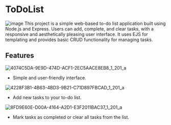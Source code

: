 # ToDoList

![image](https://github.com/Mohamed-Fiyaz/ToDoList/assets/124451741/328ec577-23b1-4c0c-9d0d-8630301089bf)
This project is a simple web-based to-do list application built using Node.js and Express. Users can add, complete, and clear tasks, with a responsive and aesthetically pleasing user interface. It uses EJS for templating and provides basic CRUD functionality for managing tasks.

## Features

![4074C5DA-9E9D-474D-ACF1-2EC5AACE8EB8_1_201_a](https://github.com/Mohamed-Fiyaz/ToDoList/assets/124451741/76a5f623-3c9e-4c50-835a-4903a8bc679d)

- Simple and user-friendly interface.



![4228F3B1-4B63-4BD3-9B21-C71D897FBCAD_1_201_a](https://github.com/Mohamed-Fiyaz/ToDoList/assets/124451741/5b00c26a-b079-4d08-9d35-20b1ff7dccd1)

- Add new tasks to your to-do list.



![8FD9E60E-D00A-4164-A2D1-E3F2011BAC37_1_201_a](https://github.com/Mohamed-Fiyaz/ToDoList/assets/124451741/f651a5db-234f-4a90-9bfe-00345d65b3c5)

- Mark tasks as completed or clear all tasks from the list.


